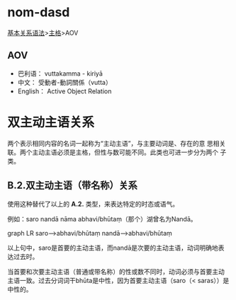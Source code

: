 # nom-dasd

[基本关系语法](basic-relation.md)&gt;[主格](nom.md)&gt;AOV

## AOV

* 巴利语： vuttakamma - kiriyā
* 中文： 受動者-動詞關係（vutta）
* English： Active Object Relation

# 双主动主语关系

两个表示相同内容的名词一起称为“主动主语”，与主要动词是、存在的意 思相关联。两个主动主语必须是主格，但性与数可能不同。此类也可进一步分为两个 子类。 

## B.2.双主动主语（带名称）关系

使用这种替代了以上的 **A.2.** 类型，来表达特定的时态或语气。 

例如：saro nandā nāma abhavi/bhūtaṃ（那个）湖曾名为Nandā。

<div class="mermaid">
graph LR
saro-->abhavi/bhūtaṃ
nandā-->abhavi/bhūtaṃ
</div>
  
 
 以上句中，saro是首要的主动主语，而nandā是次要的主动主语，动词明确地表 达过去时。 
 
 当首要和次要主动主语（普通或带名称）的性或数不同时，动词必须与首要主动 主语一致。过去分词词干bhūta是中性，因为首要主动主语（saro（< saras））是中性的。 